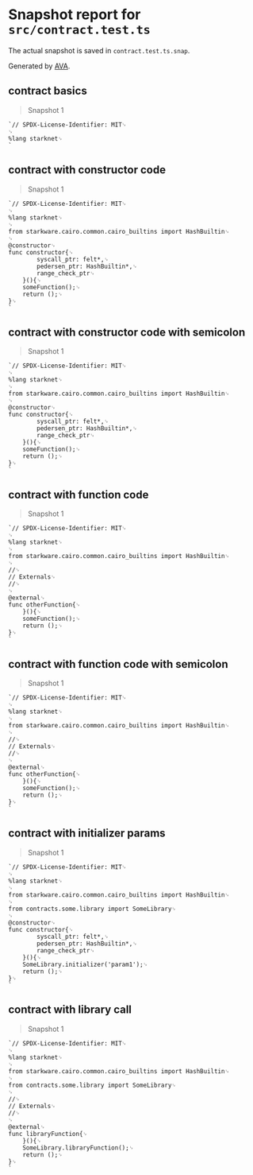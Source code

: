 # Snapshot report for `src/contract.test.ts`

The actual snapshot is saved in `contract.test.ts.snap`.

Generated by [AVA](https://avajs.dev).

## contract basics

> Snapshot 1

    `// SPDX-License-Identifier: MIT␊
    ␊
    %lang starknet␊
    `

## contract with constructor code

> Snapshot 1

    `// SPDX-License-Identifier: MIT␊
    ␊
    %lang starknet␊
    ␊
    from starkware.cairo.common.cairo_builtins import HashBuiltin␊
    ␊
    @constructor␊
    func constructor{␊
            syscall_ptr: felt*,␊
            pedersen_ptr: HashBuiltin*,␊
            range_check_ptr␊
        }(){␊
        someFunction();␊
        return ();␊
    }␊
    `

## contract with constructor code with semicolon

> Snapshot 1

    `// SPDX-License-Identifier: MIT␊
    ␊
    %lang starknet␊
    ␊
    from starkware.cairo.common.cairo_builtins import HashBuiltin␊
    ␊
    @constructor␊
    func constructor{␊
            syscall_ptr: felt*,␊
            pedersen_ptr: HashBuiltin*,␊
            range_check_ptr␊
        }(){␊
        someFunction();␊
        return ();␊
    }␊
    `

## contract with function code

> Snapshot 1

    `// SPDX-License-Identifier: MIT␊
    ␊
    %lang starknet␊
    ␊
    from starkware.cairo.common.cairo_builtins import HashBuiltin␊
    ␊
    //␊
    // Externals␊
    //␊
    ␊
    @external␊
    func otherFunction{␊
        }(){␊
        someFunction();␊
        return ();␊
    }␊
    `

## contract with function code with semicolon

> Snapshot 1

    `// SPDX-License-Identifier: MIT␊
    ␊
    %lang starknet␊
    ␊
    from starkware.cairo.common.cairo_builtins import HashBuiltin␊
    ␊
    //␊
    // Externals␊
    //␊
    ␊
    @external␊
    func otherFunction{␊
        }(){␊
        someFunction();␊
        return ();␊
    }␊
    `

## contract with initializer params

> Snapshot 1

    `// SPDX-License-Identifier: MIT␊
    ␊
    %lang starknet␊
    ␊
    from starkware.cairo.common.cairo_builtins import HashBuiltin␊
    ␊
    from contracts.some.library import SomeLibrary␊
    ␊
    @constructor␊
    func constructor{␊
            syscall_ptr: felt*,␊
            pedersen_ptr: HashBuiltin*,␊
            range_check_ptr␊
        }(){␊
        SomeLibrary.initializer('param1');␊
        return ();␊
    }␊
    `

## contract with library call

> Snapshot 1

    `// SPDX-License-Identifier: MIT␊
    ␊
    %lang starknet␊
    ␊
    from starkware.cairo.common.cairo_builtins import HashBuiltin␊
    ␊
    from contracts.some.library import SomeLibrary␊
    ␊
    //␊
    // Externals␊
    //␊
    ␊
    @external␊
    func libraryFunction{␊
        }(){␊
        SomeLibrary.libraryFunction();␊
        return ();␊
    }␊
    `
